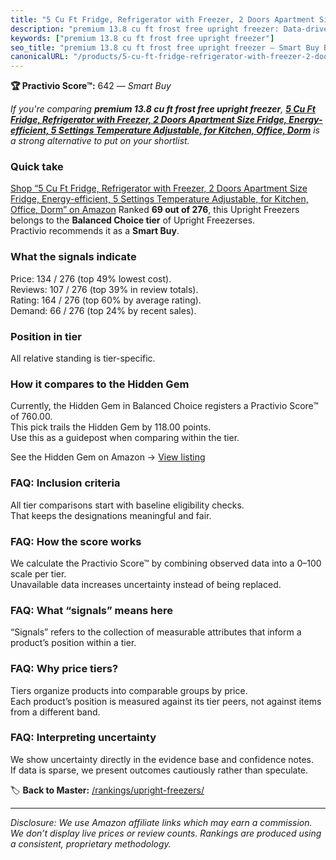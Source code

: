 ```yaml
---
title: "5 Cu Ft Fridge, Refrigerator with Freezer, 2 Doors Apartment Size Fridge, Energy-efficient, 5 Settings Temperature Adjustable, for Kitchen, Office, Dorm"
description: "premium 13.8 cu ft frost free upright freezer: Data-driven within Balanced Choice ranking using the Practivio Score™. Positioned by quality, value, demand, fin…"
keywords: ["premium 13.8 cu ft frost free upright freezer"]
seo_title: "premium 13.8 cu ft frost free upright freezer — Smart Buy Balanced Choice (2025)"
canonicalURL: "/products/5-cu-ft-fridge-refrigerator-with-freezer-2-doors-apartment-size-fridge-energy-efficient-5-settings-temperature-adjustable-for-kitchen-office-dorm-B0D541QGRQ/"
---
```


**🏆 Practivio Score™:** 642 — _Smart Buy_


*If you're comparing **premium 13.8 cu ft frost free upright freezer**, **[5 Cu Ft Fridge, Refrigerator with Freezer, 2 Doors Apartment Size Fridge, Energy-efficient, 5 Settings Temperature Adjustable, for Kitchen, Office, Dorm](https://www.amazon.com/dp/B0D541QGRQ?tag=practivio-20)** is a strong alternative to put on your shortlist.*
### Quick take
[Shop “5 Cu Ft Fridge, Refrigerator with Freezer, 2 Doors Apartment Size Fridge, Energy-efficient, 5 Settings Temperature Adjustable, for Kitchen, Office, Dorm” on Amazon](https://www.amazon.com/dp/B0D541QGRQ?tag=practivio-20)
Ranked **69 out of 276**, this Upright Freezers belongs to the **Balanced Choice tier** of Upright Freezerses.  
Practivio recommends it as a **Smart Buy**.

### What the signals indicate
Price: 134 / 276 (top 49% lowest cost).  
Reviews: 107 / 276 (top 39% in review totals).  
Rating: 164 / 276 (top 60% by average rating).  
Demand: 66 / 276 (top 24% by recent sales).

### Position in tier
All relative standing is tier-specific.

### How it compares to the Hidden Gem
Currently, the Hidden Gem in Balanced Choice registers a Practivio Score™ of 760.00.  
This pick trails the Hidden Gem by 118.00 points.  
Use this as a guidepost when comparing within the tier.  

See the Hidden Gem on Amazon → [View listing](https://www.amazon.com/dp/B08P6CS4SW?tag=practivio-20)

### FAQ: Inclusion criteria
All tier comparisons start with baseline eligibility checks.  
That keeps the designations meaningful and fair.

### FAQ: How the score works
We calculate the Practivio Score™ by combining observed data into a 0–100 scale per tier.  
Unavailable data increases uncertainty instead of being replaced.

### FAQ: What “signals” means here
“Signals” refers to the collection of measurable attributes that inform a product’s position within a tier.

### FAQ: Why price tiers?
Tiers organize products into comparable groups by price.  
Each product’s position is measured against its tier peers, not against items from a different band.

### FAQ: Interpreting uncertainty
We show uncertainty directly in the evidence base and confidence notes.  
If data is sparse, we present outcomes cautiously rather than speculate.


🏷️ **Back to Master:** [/rankings/upright-freezers/](/rankings/upright-freezers/)

---
_Disclosure: We use Amazon affiliate links which may earn a commission. We don’t display live prices or review counts. Rankings are produced using a consistent, proprietary methodology._
